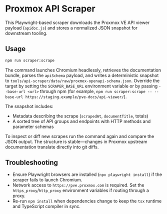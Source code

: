 # Proxmox API Scraper

This Playwright-based scraper downloads the Proxmox VE API viewer payload (`apidoc.js`) and
stores a normalized JSON snapshot for downstream tooling.

## Usage

```bash
npm run scraper:scrape
```

The command launches Chromium headlessly, retrieves the documentation bundle, parses the
`apiSchema` payload, and writes a deterministic snapshot to
`tools/api-scraper/data/raw/proxmox-openapi-schema.json`. Override the target by setting the
`SCRAPER_BASE_URL` environment variable or by passing `--base-url <url>` through npm (for example,
`npm run scraper:scrape -- --base-url https://staging.example/pve-docs/api-viewer/`).

The snapshot includes:

- Metadata describing the scrape (`scrapedAt`, `documentTitle`, totals)
- A sorted tree of API groups and endpoints with HTTP methods and parameter schemas

To inspect or diff new scrapes run the command again and compare the JSON output. The structure is
stable—changes in Proxmox upstream documentation translate directly into git diffs.

## Troubleshooting

- Ensure Playwright browsers are installed (`npx playwright install`) if the scraper fails to
  launch Chromium.
- Network access to `https://pve.proxmox.com` is required. Set the `https_proxy`/`http_proxy`
  environment variables if routing through a proxy.
- Re-run `npm install` when dependencies change to keep the `tsx` runtime and TypeScript compiler in sync.
